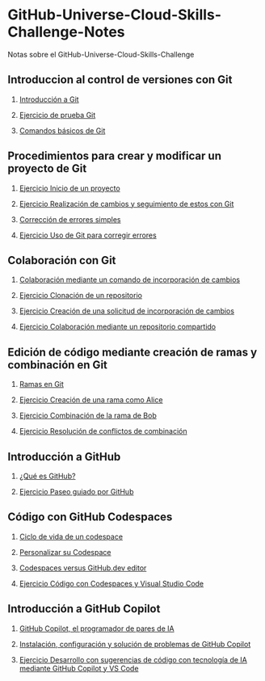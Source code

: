 # GitHub-Universe-Cloud-Skills-Challenge-Notes

Notas sobre el GitHub-Universe-Cloud-Skills-Challenge

## Introduccion al control de versiones con Git

1. <a href="./1 - Introduccion al control de versiones con Git/1 - Introduccion a git.md">Introducción a Git</a>

2. <a href="./1 - Introduccion al control de versiones con Git/2 - Ejercicio Prueba de Git.md">Ejercicio de prueba Git</a>

3. <a href="./1 - Introduccion al control de versiones con Git/3 - Comandos basicos de git.md">Comandos básicos de Git</a>

## Procedimientos para crear y modificar un proyecto de Git

1. <a href="./2 - Procedimientos para crear y modificar un proyecto de Git.md/1 - Ejercicio Inicio de un proyecto.md">Ejercicio Inicio de un proyecto</a>

2. <a href="./2 - Procedimientos para crear y modificar un proyecto de Git.md/2 - Ejercicio Realización de cambios y seguimiento de estos con Git.md">Ejercicio Realización de cambios y seguimiento de estos con Git</a>

3. <a href="./2 - Procedimientos para crear y modificar un proyecto de Git.md/3 - Corrección de errores simples.md">Corrección de errores simples</a>

4. <a href="./2 - Procedimientos para crear y modificar un proyecto de Git.md/4 - Ejercicio Uso de Git para corregir errores.md">Ejercicio Uso de Git para corregir errores</a>

## Colaboración con Git

1. <a href="./3 - Colaboración con git/1 - Colaboración mediante un comando de incorporación de cambios.md">Colaboración mediante un comando de incorporación de cambios</a>

2. <a href="./3 - Colaboración con git/2 - Ejercicio Clonación de un repositorio.md">Ejercicio Clonación de un repositorio</a>

3. <a href="./3 - Colaboración con git/3 - Ejercicio Creación de una solicitud de incorporación de cambios.md">Ejercicio Creación de una solicitud de incorporación de cambios</a>

4. <a href="./3 - Colaboración con git/4 - Ejercicio Colaboración mediante un repositorio compartido.md">Ejercicio Colaboración mediante un repositorio compartido</a>

## Edición de código mediante creación de ramas y combinación en Git

1. <a href="./4 - Edición de código mediante creación de ramas y combinación en Git/1- Ramas en Git.md">Ramas en Git</a>

2. <a href="./4 - Edición de código mediante creación de ramas y combinación en Git/2 - Ejercicio Creación de una rama como Alice.md">Ejercicio Creación de una rama como Alice</a>

3. <a href="./4 - Edición de código mediante creación de ramas y combinación en Git/3 - Ejercicio Combinación de la rama de Bob.md">Ejercicio Combinación de la rama de Bob</a>

4. <a href="./4 - Edición de código mediante creación de ramas y combinación en Git/4- Ejercicio Resolución de conflictos de combinación.md">Ejercicio Resolución de conflictos de combinación</a>

## Introducción a GitHub

1. <a href="./5 - Introducción a GitHub/1- Qué es GitHub.md">¿Qué es GitHub?</a>

2. <a href="./5 - Introducción a GitHub/2 - Ejercicio Paseo guiado por GitHub.md">Ejercicio Paseo guiado por GitHub</a>

## Código con GitHub Codespaces

1. <a href="./6 - Código con GitHub Codespaces/1 - Ciclo de vida de un codespace.md">Ciclo de vida de un codespace</a>

2. <a href="./6 - Código con GitHub Codespaces/2 - Personalizar su Codespace.md">Personalizar su Codespace</a>

3. <a href="./6 - Código con GitHub Codespaces/3 - Codespaces versus GitHub.dev editor.md">Codespaces versus GitHub.dev editor</a>

4. <a href="./6 - Código con GitHub Codespaces/4 - Ejercicio Código con Codespaces y Visual Studio Code.md">Ejercicio Código con Codespaces y Visual Studio Code</a>

## Introducción a GitHub Copilot

1. <a href="./7 - Introducción a GitHub Copilot/1 - GitHub Copilot, el programador de pares de IA.md">GitHub Copilot, el programador de pares de IA</a>

2. <a href="./7 - Introducción a GitHub Copilot/2 - Instalación, configuración y solución de problemas de GitHub Copilot.md">Instalación, configuración y solución de problemas de GitHub Copilot</a>

3. <a href="./7 - Introducción a GitHub Copilot/3 - Ejercicio Desarrollo con sugerencias de código con tecnología de IA mediante GitHub Copilot y VS Code.md">Ejercicio Desarrollo con sugerencias de código con tecnología de IA mediante GitHub Copilot y VS Code</a>
